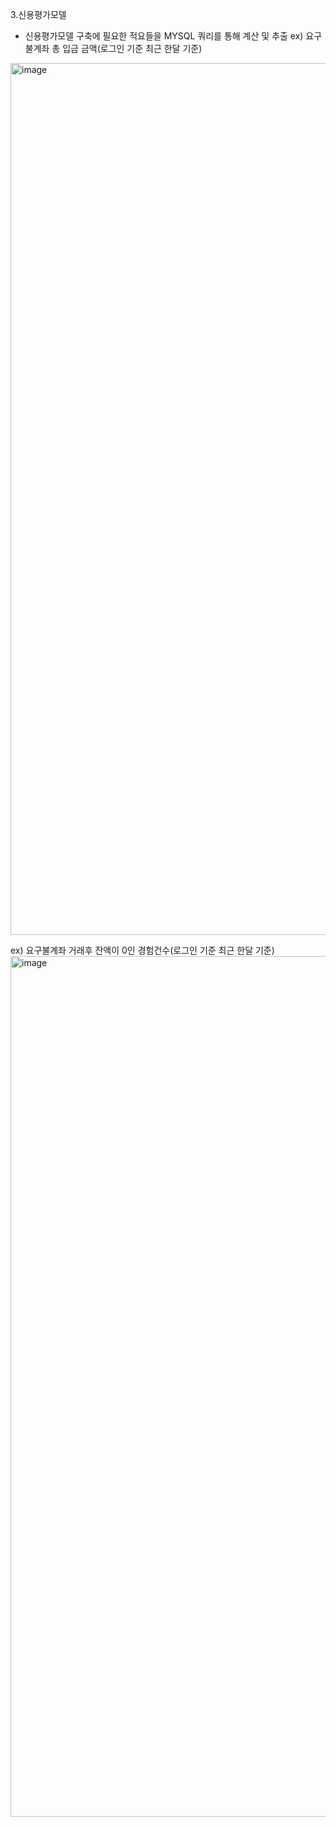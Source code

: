 3.신용평가모델
  - 신용평가모델 구축에 필요한 적요들을 MYSQL 쿼리를 통해 계산 및 추출 
ex) 요구불계좌 총 입금 금액(로그인 기준 최근 한달 기준)
<img width="1395" alt="image" src="https://user-images.githubusercontent.com/75629926/200472990-5922729c-1ba2-42fb-86ac-52adbe0a838e.png">

ex) 요구불계좌 거래후 잔액이 0인 경험건수(로그인 기준 최근 한달 기준)
<img width="1377" alt="image" src="https://user-images.githubusercontent.com/75629926/200473190-29da63f6-a470-4dc9-9d31-25e573c079a6.png">
